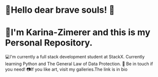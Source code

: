 # :purple_heart:Hello dear brave souls! :purple_heart:
# :raising_hand:I'm Karina-Zimerer and this is my Personal Repository.

:computer:I'm  currently a full stack development student at StackX.
Currently learning Python and The General Law of Data Protection.
:love_letter: Be in touch if you need!
:camera:If you like art, visit my galleries.The link is in bio
